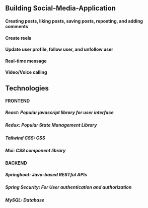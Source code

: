 ## Building Social-Media-Application
#### Creating posts, liking posts, saving posts, reposting, and adding comments
#### Create reels
#### Update user profile, follow user, and unfollow user
#### Real-time message
#### Video/Voice calling

## Technologies
#### FRONTEND
##### React: Popular javascript library for user interface
##### Redux: Popular State Management Library
##### Tailwind CSS: CSS
##### Mui: CSS component library

#### BACKEND
##### Springboot: Java-based RESTful APIs
##### Spring Security: For User authentication and authorization
##### MySQL: Database
